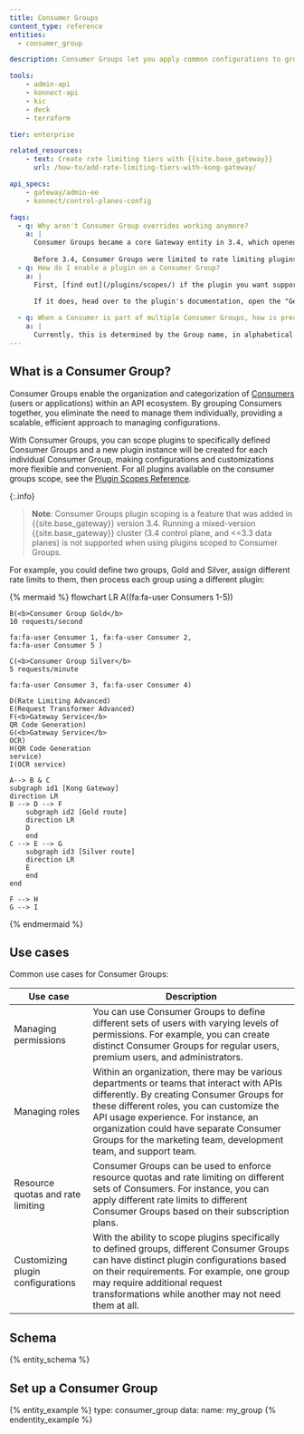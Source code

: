```yaml
---
title: Consumer Groups
content_type: reference
entities:
  - consumer_group

description: Consumer Groups let you apply common configurations to groups of Consumers, such as rate limiting policies or request and response transformation. 

tools:
    - admin-api
    - konnect-api
    - kic
    - deck
    - terraform

tier: enterprise

related_resources:
    - text: Create rate limiting tiers with {{site.base_gateway}}
      url: /how-to/add-rate-limiting-tiers-with-kong-gateway/

api_specs:
    - gateway/admin-ee
    - konnect/control-planes-config

faqs:
  - q: Why aren't Consumer Group overrides working anymore?
    a: |
      Consumer Groups became a core Gateway entity in 3.4, which opened up a wide range of use cases for grouping Consumers.
      
      Before 3.4, Consumer Groups were limited to rate limiting plugins, where they were configured through overrides. This is no longer necessary. Instead, you can enable any rate limiting plugin directly on a consumer group without worrying about extra configuration.
  - q: How do I enable a plugin on a Consumer Group?
    a: |
      First, [find out](/plugins/scopes/) if the plugin you want supports Consumer Groups. 
      
      If it does, head over to the plugin's documentation, open the "Get Started" tab, and choose "Consumer Groups" from the dropdown for any available example.

  - q: When a Consumer is part of multiple Consumer Groups, how is precedence determined?
    a: |
      Currently, this is determined by the Group name, in alphabetical order. For more details, see [Plugin precedence](/plugins/scopes/#plugin-precedence).
---
```


## What is a Consumer Group?

Consumer Groups enable the organization and categorization of [Consumers](/gateway/entities/consumer/) (users or applications) within an API ecosystem. By grouping Consumers together, you eliminate the need to manage them individually, providing a scalable, efficient approach to managing configurations.

With Consumer Groups, you can scope plugins to specifically defined Consumer Groups and a new plugin instance will be created for each individual Consumer Group, making configurations and customizations more flexible and convenient.
For all plugins available on the consumer groups scope, see the [Plugin Scopes Reference](/plugins/scopes/).

{:.info}
> **Note**: Consumer Groups plugin scoping is a feature that was added in {{site.base_gateway}} version 3.4. Running a mixed-version {{site.base_gateway}} cluster (3.4 control plane, and <=3.3 data planes) is not supported when using plugins scoped to Consumer Groups. 

For example, you could define two groups, Gold and Silver, assign different rate limits to them, then process each group using a different plugin:

<!-- vale off -->
{% mermaid %}
flowchart LR
    A((fa:fa-user Consumers 1-5))

    B(<b>Consumer Group Gold</b>
    10 requests/second

    fa:fa-user Consumer 1, fa:fa-user Consumer 2, 
    fa:fa-user Consumer 5 )
    
    C(<b>Consumer Group Silver</b>
    5 requests/minute

    fa:fa-user Consumer 3, fa:fa-user Consumer 4)

    D(Rate Limiting Advanced)
    E(Request Transformer Advanced)
    F(<b>Gateway Service</b>
    QR Code Generation)
    G(<b>Gateway Service</b>
    OCR)
    H(QR Code Generation 
    service)
    I(OCR service)

    A--> B & C
    subgraph id1 [Kong Gateway]
    direction LR
    B --> D --> F
        subgraph id2 [Gold route]
        direction LR
        D
        end
    C --> E --> G
        subgraph id3 [Silver route]
        direction LR
        E
        end
    end

    F --> H
    G --> I
{% endmermaid %}
<!--vale on -->

## Use cases

Common use cases for Consumer Groups:

Use case | Description
---------|------------
Managing permissions | You can use Consumer Groups to define different sets of users with varying levels of permissions. For example, you can create distinct Consumer Groups for regular users, premium users, and administrators.
Managing roles | Within an organization, there may be various departments or teams that interact with APIs differently. By creating Consumer Groups for these different roles, you can customize the API usage experience. For instance, an organization could have separate Consumer Groups for the marketing team, development team, and support team.
Resource quotas and rate limiting | Consumer Groups can be used to enforce resource quotas and rate limiting on different sets of Consumers. For instance, you can apply different rate limits to different Consumer Groups based on their subscription plans.
Customizing plugin configurations | With the ability to scope plugins specifically to defined groups, different Consumer Groups can have distinct plugin configurations based on their requirements. For example, one group may require additional request transformations while another may not need them at all.

## Schema

{% entity_schema %}

## Set up a Consumer Group

{% entity_example %}
type: consumer_group
data:
    name: my_group
{% endentity_example %}
